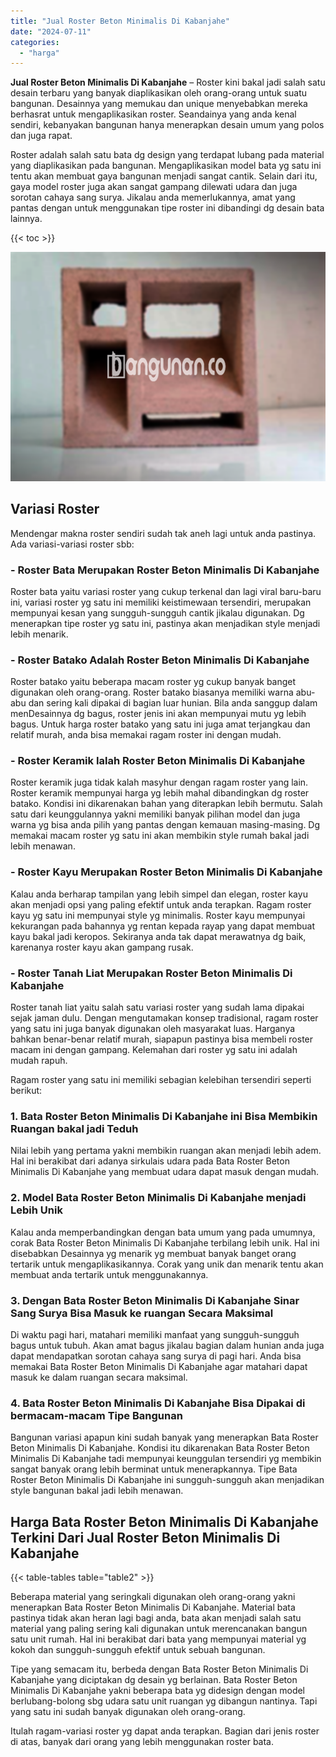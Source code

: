 ```yaml
---
title: "Jual Roster Beton Minimalis Di Kabanjahe"
date: "2024-07-11"
categories: 
  - "harga"
---
```


**Jual Roster Beton Minimalis Di Kabanjahe** – Roster kini bakal jadi salah satu desain terbaru yang banyak diaplikasikan oleh orang-orang untuk suatu bangunan. Desainnya yang memukau dan unique menyebabkan mereka berhasrat untuk mengaplikasikan roster. Seandainya yang anda kenal sendiri, kebanyakan bangunan hanya menerapkan desain umum yang polos dan juga rapat.

Roster adalah salah satu bata dg design yang terdapat lubang pada material yang diaplikasikan pada bangunan. Mengaplikasikan model bata yg satu ini tentu akan membuat gaya bangunan menjadi sangat cantik. Selain dari itu, gaya model roster juga akan sangat gampang dilewati udara dan juga sorotan cahaya sang surya. Jikalau anda memerlukannya, amat yang pantas dengan untuk menggunakan tipe roster ini dibandingi dg desain bata lainnya.

{{< toc >}}

![Jual Roster Beton Minimalis Di Kabanjahe](/images/bata-roster-minimalis-04.png)

## Variasi Roster

Mendengar makna roster sendiri sudah tak aneh lagi untuk anda pastinya. Ada variasi-variasi roster sbb:

### \- Roster Bata Merupakan Roster Beton Minimalis Di Kabanjahe

Roster bata yaitu variasi roster yang cukup terkenal dan lagi viral baru-baru ini, variasi roster yg satu ini memiliki keistimewaan tersendiri, merupakan mempunyai kesan yang sungguh-sungguh cantik jikalau digunakan. Dg menerapkan tipe roster yg satu ini, pastinya akan menjadikan style menjadi lebih menarik.

### \- Roster Batako Adalah Roster Beton Minimalis Di Kabanjahe

Roster batako yaitu beberapa macam roster yg cukup banyak banget digunakan oleh orang-orang. Roster batako biasanya memiliki warna abu-abu dan sering kali dipakai di bagian luar hunian. Bila anda sanggup dalam menDesainnya dg bagus, roster jenis ini akan mempunyai mutu yg lebih bagus. Untuk harga roster batako yang satu ini juga amat terjangkau dan relatif murah, anda bisa memakai ragam roster ini dengan mudah.

### \- Roster Keramik Ialah Roster Beton Minimalis Di Kabanjahe

Roster keramik juga tidak kalah masyhur dengan ragam roster yang lain. Roster keramik mempunyai harga yg lebih mahal dibandingkan dg roster batako. Kondisi ini dikarenakan bahan yang diterapkan lebih bermutu. Salah satu dari keunggulannya yakni memiliki banyak pilihan model dan juga warna yg bisa anda pilih yang pantas dengan kemauan masing-masing. Dg memakai macam roster yg satu ini akan membikin style rumah bakal jadi lebih menawan.

### \- Roster Kayu Merupakan Roster Beton Minimalis Di Kabanjahe

Kalau anda berharap tampilan yang lebih simpel dan elegan, roster kayu akan menjadi opsi yang paling efektif untuk anda terapkan. Ragam roster kayu yg satu ini mempunyai style yg minimalis. Roster kayu mempunyai kekurangan pada bahannya yg rentan kepada rayap yang dapat membuat kayu bakal jadi keropos. Sekiranya anda tak dapat merawatnya dg baik, karenanya roster kayu akan gampang rusak.

### \- Roster Tanah Liat Merupakan Roster Beton Minimalis Di Kabanjahe

Roster tanah liat yaitu salah satu variasi roster yang sudah lama dipakai sejak jaman dulu. Dengan mengutamakan konsep tradisional, ragam roster yang satu ini juga banyak digunakan oleh masyarakat luas. Harganya bahkan benar-benar relatif murah, siapapun pastinya bisa membeli roster macam ini dengan gampang. Kelemahan dari roster yg satu ini adalah mudah rapuh.

Ragam roster yang satu ini memiliki sebagian kelebihan tersendiri seperti berikut:

### 1\. Bata Roster Beton Minimalis Di Kabanjahe ini Bisa Membikin Ruangan bakal jadi Teduh

Nilai lebih yang pertama yakni membikin ruangan akan menjadi lebih adem. Hal ini berakibat dari adanya sirkulais udara pada Bata Roster Beton Minimalis Di Kabanjahe yang membuat udara dapat masuk dengan mudah.

### 2\. Model Bata Roster Beton Minimalis Di Kabanjahe menjadi Lebih Unik

Kalau anda memperbandingkan dengan bata umum yang pada umumnya, corak Bata Roster Beton Minimalis Di Kabanjahe terbilang lebih unik. Hal ini disebabkan Desainnya yg menarik yg membuat banyak banget orang tertarik untuk mengaplikasikannya. Corak yang unik dan menarik tentu akan membuat anda tertarik untuk menggunakannya.

### 3\. Dengan Bata Roster Beton Minimalis Di Kabanjahe Sinar Sang Surya Bisa Masuk ke ruangan Secara Maksimal

Di waktu pagi hari, matahari memiliki manfaat yang sungguh-sungguh bagus untuk tubuh. Akan amat bagus jikalau bagian dalam hunian anda juga dapat mendapatkan sorotan cahaya sang surya di pagi hari. Anda bisa memakai Bata Roster Beton Minimalis Di Kabanjahe agar matahari dapat masuk ke dalam ruangan secara maksimal.

### 4\. Bata Roster Beton Minimalis Di Kabanjahe Bisa Dipakai di bermacam-macam Tipe Bangunan

Bangunan variasi apapun kini sudah banyak yang menerapkan Bata Roster Beton Minimalis Di Kabanjahe. Kondisi itu dikarenakan Bata Roster Beton Minimalis Di Kabanjahe tadi mempunyai keunggulan tersendiri yg membikin sangat banyak orang lebih berminat untuk menerapkannya. Tipe Bata Roster Beton Minimalis Di Kabanjahe ini sungguh-sungguh akan menjadikan style bangunan bakal jadi lebih menawan.

## Harga Bata Roster Beton Minimalis Di Kabanjahe Terkini Dari Jual Roster Beton Minimalis Di Kabanjahe

{{< table-tables table="table2" >}}

Beberapa material yang seringkali digunakan oleh orang-orang yakni menerapkan Bata Roster Beton Minimalis Di Kabanjahe. Material bata pastinya tidak akan heran lagi bagi anda, bata akan menjadi salah satu material yang paling sering kali digunakan untuk merencanakan bangun satu unit rumah. Hal ini berakibat dari bata yang mempunyai material yg kokoh dan sungguh-sungguh efektif untuk sebuah bangunan.

Tipe yang semacam itu, berbeda dengan Bata Roster Beton Minimalis Di Kabanjahe yang diciptakan dg desain yg berlainan. Bata Roster Beton Minimalis Di Kabanjahe yakni beberapa bata yg didesign dengan model berlubang-bolong sbg udara satu unit ruangan yg dibangun nantinya. Tapi yang satu ini sudah banyak digunakan oleh orang-orang.

Itulah ragam-variasi roster yg dapat anda terapkan. Bagian dari jenis roster di atas, banyak dari orang yang lebih menggunakan roster bata.
